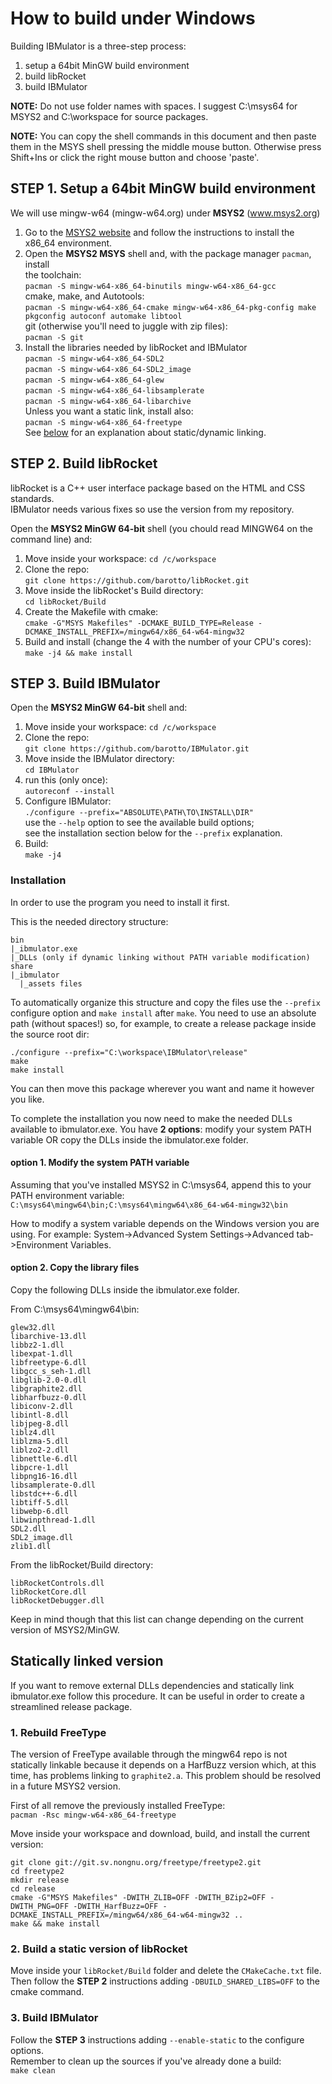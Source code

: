 # How to build under Windows
Building IBMulator is a three-step process:

1. setup a 64bit MinGW build environment
2. build libRocket
3. build IBMulator

**NOTE:** Do not use folder names with spaces. I suggest C:\msys64 for MSYS2
and C:\workspace for source packages.

**NOTE:** You can copy the shell commands in this document and then paste them
in the MSYS shell pressing the middle mouse button.
Otherwise press Shift+Ins or click the right mouse button and choose 'paste'.

## STEP 1. Setup a 64bit MinGW build environment
We will use mingw-w64 (mingw-w64.org) under **MSYS2** (www.msys2.org)

1. Go to the [MSYS2 website](http://www.msys2.org) and follow the instructions
to install the x86_64 environment.
2. Open the **MSYS2 MSYS** shell and, with the package manager `pacman`, install  
the toolchain:  
`pacman -S mingw-w64-x86_64-binutils mingw-w64-x86_64-gcc`  
cmake, make, and Autotools:  
`pacman -S mingw-w64-x86_64-cmake mingw-w64-x86_64-pkg-config make pkgconfig autoconf automake libtool`  
git (otherwise you'll need to juggle with zip files):  
`pacman -S git`
3. Install the libraries needed by libRocket and IBMulator  
`pacman -S mingw-w64-x86_64-SDL2`  
`pacman -S mingw-w64-x86_64-SDL2_image`  
`pacman -S mingw-w64-x86_64-glew`  
`pacman -S mingw-w64-x86_64-libsamplerate`  
`pacman -S mingw-w64-x86_64-libarchive`  
Unless you want a static link, install also:  
`pacman -S mingw-w64-x86_64-freetype`  
See [below](#statically-linked-version) for an explanation about static/dynamic
linking.

## STEP 2. Build libRocket
libRocket is a C++ user interface package based on the HTML and CSS standards.  
IBMulator needs various fixes so use the version from my repository. 

Open the **MSYS2 MinGW 64-bit** shell (you chould read MINGW64 on the command
line) and:

1. Move inside your workspace:
`cd /c/workspace`
2. Clone the repo:  
`git clone https://github.com/barotto/libRocket.git`
3. Move inside the libRocket's Build directory:  
`cd libRocket/Build`
4. Create the Makefile with cmake:  
`cmake -G"MSYS Makefiles" -DCMAKE_BUILD_TYPE=Release -DCMAKE_INSTALL_PREFIX=/mingw64/x86_64-w64-mingw32`
5. Build and install (change the 4 with the number of your CPU's cores):  
`make -j4 && make install`

## STEP 3. Build IBMulator
Open the **MSYS2 MinGW 64-bit** shell and:

1. Move inside your workspace:
`cd /c/workspace`
2. Clone the repo:  
`git clone https://github.com/barotto/IBMulator.git`
3. Move inside the IBMulator directory:  
`cd IBMulator`
4. run this (only once):  
`autoreconf --install`
5. Configure IBMulator:  
`./configure --prefix="ABSOLUTE\PATH\TO\INSTALL\DIR"`  
use the `--help` option to see the available build options;  
see the installation section below for the `--prefix` explanation.
6. Build:  
`make -j4`

### Installation
In order to use the program you need to install it first.

This is the needed directory structure:

```
bin
|_ibmulator.exe
|_DLLs (only if dynamic linking without PATH variable modification)
share
|_ibmulator
  |_assets files
```

To automatically organize this structure and copy the files use the `--prefix`
configure option and `make install` after `make`.
You need to use an absolute path (without spaces!) so, for example, to create a
release package inside the source root dir:
```
./configure --prefix="C:\workspace\IBMulator\release"
make
make install
```

You can then move this package wherever you want and name it however you like.  

To complete the installation you now need to make the needed DLLs available
to ibmulator.exe. You have **2 options**: modify your system PATH variable OR
copy the DLLs inside the ibmulator.exe folder.

#### option 1. Modify the system PATH variable
Assuming that you've installed MSYS2 in C:\msys64, append this to your PATH
environment variable:  
`C:\msys64\mingw64\bin;C:\msys64\mingw64\x86_64-w64-mingw32\bin`

How to modify a system variable depends on the Windows version you are
using. For example: System->Advanced System Settings->Advanced tab->Environment
Variables.

#### option 2. Copy the library files
Copy the following DLLs inside the ibmulator.exe folder.  

From C:\msys64\mingw64\bin:  

```
glew32.dll
libarchive-13.dll
libbz2-1.dll
libexpat-1.dll
libfreetype-6.dll
libgcc_s_seh-1.dll
libglib-2.0-0.dll
libgraphite2.dll
libharfbuzz-0.dll
libiconv-2.dll
libintl-8.dll
libjpeg-8.dll
liblz4.dll
liblzma-5.dll
liblzo2-2.dll
libnettle-6.dll
libpcre-1.dll
libpng16-16.dll
libsamplerate-0.dll
libstdc++-6.dll
libtiff-5.dll
libwebp-6.dll
libwinpthread-1.dll
SDL2.dll
SDL2_image.dll
zlib1.dll
```

From the libRocket/Build directory:  

```
libRocketControls.dll
libRocketCore.dll
libRocketDebugger.dll
```

Keep in mind though that this list can change depending on the current version
of MSYS2/MinGW.

## Statically linked version
If you want to remove external DLLs dependencies and statically link
ibmulator.exe follow this procedure. It can be useful in order to create a
streamlined release package.

### 1. Rebuild FreeType
The version of FreeType available through the mingw64 repo is not statically
linkable because it depends on a HarfBuzz version which, at this time, has
problems linking to `graphite2.a`. This problem should be resolved in a 
future MSYS2 version.

First of all remove the previously installed FreeType:  
`pacman -Rsc mingw-w64-x86_64-freetype`

Move inside your workspace and download, build, and install the current
version:  
```
git clone git://git.sv.nongnu.org/freetype/freetype2.git
cd freetype2
mkdir release
cd release
cmake -G"MSYS Makefiles" -DWITH_ZLIB=OFF -DWITH_BZip2=OFF -DWITH_PNG=OFF -DWITH_HarfBuzz=OFF -DCMAKE_INSTALL_PREFIX=/mingw64/x86_64-w64-mingw32 ..
make && make install
```

### 2. Build a static version of libRocket
Move inside your `libRocket/Build` folder and delete the `CMakeCache.txt` file.
Then follow the **STEP 2** instructions adding `-DBUILD_SHARED_LIBS=OFF` to the
cmake command.

### 3. Build IBMulator
Follow the **STEP 3** instructions adding `--enable-static` to the configure
options.  
Remember to clean up the sources if you've already done a build:  
`make clean`
